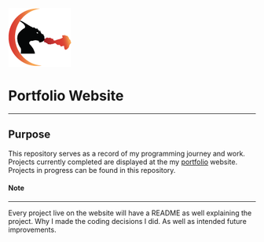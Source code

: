 ![Dragon Logo](images/orangeTinyDragon_v1.png) 
# Portfolio Website
---

## Purpose
This repository serves as a record of my programming journey and work. 
Projects currently completed are displayed at the my [portfolio](http://www.luisrodrigueziii.com/) website.   
Projects in progress can be found in this repository.

#### Note
---
Every project live on the website will have a README as well explaining the project. 
Why I made the coding decisions I did. As well as intended future improvements.